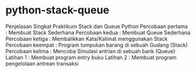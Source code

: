 # python-stack-queue

Penjelasan Singkat
Praktikum Stack dan Queue Python
Percobaan pertama : Membuat Stack Sederhana
Percobaan kedua : Membuat Queue Sederhana
Percobaan ketiga : Membalikkan Kata/Kalimat menggunakan Stack
Percobaan keempat : Program tumpukan barang di sebuah Gudang (Stack)
Percobaan kelima : Mencoba Simulasi antrian di sebuah bank (Queue)
Latihan 1 : Membuat program entry buku
Latihan 2 : Membuat program pengelolaan antrean transaksi

